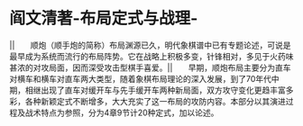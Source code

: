 # 阎文清著-布局定式与战理-

||　　顺炮（顺手炮的简称）布局渊源已久，明代象棋谱中已有专题论述，可说是最早成为系统而流行的布局阵势。它在战略上积极多变，针锋相对，多见于火药味甚浓的对攻局面，因而深受攻击型棋手喜爱。||　　早期，顺炮布局主要分为直车对横车和横车对直车两大类型，随着象棋布局理论的深入发展，到了70年代中期，相继出现了直车对缓开车与先手缓开车两种新局面，双方攻守变化更趋丰富多彩，各种新颖定式不断增多，大大充实了这一布局的攻防内容。本部分以其演进过程及战术特点为参照，分为4章9节计20种定式，加以论述。